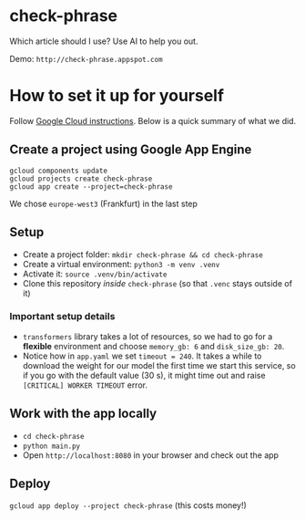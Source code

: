 # check-phrase

Which article should I use? Use AI to help you out.

Demo: `http://check-phrase.appspot.com`

# How to set it up for yourself

Follow [Google Cloud instructions](https://cloud.google.com/appengine/docs/flexible/python/quickstart). Below is a quick summary of what we did.

## Create a project using Google App Engine
```
gcloud components update
gcloud projects create check-phrase
gcloud app create --project=check-phrase
```
We chose `europe-west3` (Frankfurt) in the last step

## Setup

- Create a project folder: `mkdir check-phrase && cd check-phrase`
- Create a virtual environment: `python3 -m venv .venv`
- Activate it: `source .venv/bin/activate`
- Clone this repository *inside* `check-phrase` (so that `.venc` stays outside of it)

### Important setup details

- `transformers` library takes a lot of resources, so we had to go for a **flexible** environment and choose `memory_gb: 6` and `disk_size_gb: 20`.
- Notice how in `app.yaml` we set `timeout = 240`. It takes a while to download the weight for our model the first time we start this service, so if you go with the default value (30 s), it might time out and raise `[CRITICAL] WORKER TIMEOUT` error.

## Work with the app locally

- `cd check-phrase`
- `python main.py`
- Open `http://localhost:8080` in your browser and check out the app

## Deploy

`gcloud app deploy --project check-phrase` (this costs money!)

